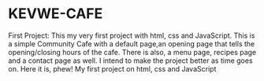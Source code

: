 # KEVWE-CAFE
First Project:
This my very first project with html, css and JavaScript. This is a simple Community Cafe with a default page,an opening page that tells the opening/closing hours of the cafe.
There is also, a menu page, recipes page and a contact page as well.
I intend to make the project better as time goes on. 
Here it is, phew! My first project on html, css and JavaScript
